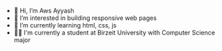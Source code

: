 - 👋 Hi, I’m Aws Ayyash
- 👀 I’m interested in building responsive web pages 
- 🌱 I’m currently learning html, css, js
- 💁‍♂️ I'm currently a student at Birzeit University with Computer Science major
<!---
AwsAyyash/AwsAyyash is a ✨ special ✨ repository because its `README.md` (this file) appears on your GitHub profile.
You can click the Preview link to take a look at your changes.
--->

